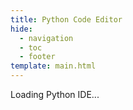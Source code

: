 ```yaml
---
title: Python Code Editor
hide:
  - navigation
  - toc
  - footer
template: main.html
---
```


<style>
/* Override Material theme to make editor full-page */
.md-content {
    max-width: none !important;
    margin: 0 !important;
    padding: 0 !important;
}

.md-content__inner {
    margin: 0 !important;
    padding: 0 !important;
}

.md-main__inner {
    margin: 0 !important;
    padding: 0 !important;
}

.md-container {
    padding: 0 !important;
}

.md-grid {
    max-width: none !important;
    margin: 0 !important;
}

/* Hide the title */
.md-content h1 {
    display: none;
}
</style>

<div id="code-editor-app">
    <!-- Editor will be initialized by code-editor.js -->
    <div class="editor-loading">
        <div class="loading-spinner"></div>
        <p>Loading Python IDE...</p>
    </div>
</div>

<link rel="stylesheet" href="{{ base_url }}/assets/code-editor.css">
<script src="https://cdnjs.cloudflare.com/ajax/libs/monaco-editor/0.44.0/min/vs/loader.min.js"></script>
<script src="{{ base_url }}/assets/code-editor.js"></script>
